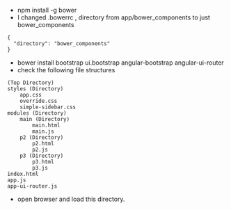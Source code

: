 * npm install -g bower
* I changed .bowerrc , directory from app/bower_components to just bower_components
```
{
  "directory": "bower_components"
}
```

* bower install bootstrap ui.bootstrap angular-bootstrap angular-ui-router
* check the following file structures

```
(Top Directory)
styles (Directory)
    app.css
    override.css
    simple-sidebar.css
modules (Directory)
    main (Directory)
        main.html
        main.js
    p2 (Directory)
        p2.html
        p2.js
    p3 (Directory)
        p3.html
        p3.js
index.html
app.js
app-ui-router.js
```

* open browser and load this directory.
